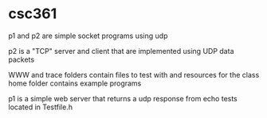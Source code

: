 # csc361
p1 and p2 are simple socket programs using udp

p2 is a "TCP" server and client that are implemented using UDP data packets

WWW and trace folders contain files to test with and resources for the class
home folder contains example programs

p1 is a simple web server that returns a udp response from echo tests located in Testfile.h
